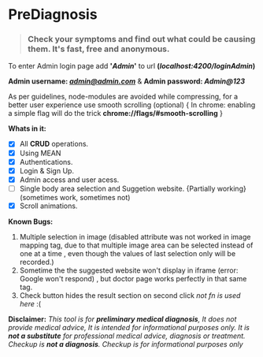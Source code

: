 # PreDiagnosis

> ### Check your symptoms and find out what could be causing them. It's fast, free and anonymous.

To enter Admin login page add **'*Admin*'** to url __(*localhost:4200/loginAdmin*)__

__Admin username: *admin@admin.com*__ & __Admin password: *Admin@123*__

As per guidelines, node-modules  are avoided while compressing, for a better user experience use smooth scrolling (optional) { In chrome: enabling a simple flag will do the trick  **chrome://flags/#smooth-scrolling**  }
 
 **Whats in it:**
 - [X] All **CRUD** operations.
 - [X] Using MEAN
 - [X] Authentications.
 - [X] Login & Sign Up.
 - [X] Admin access and user acess.
 - [ ] Single body area selection and Suggetion website. {Partially working}(sometimes work, sometimes not)
 - [X] Scroll animations.
 
**Known Bugs:**
 1. Multiple selection in image (disabled attribute was not worked in image mapping tag, due to that multiple image area can be selected instead of one at a time , even though the values of last selection only will be recorded.)
 2. Sometime the the suggested website won't display in iframe (error: Google won't respond) , but doctor page works perfectly in that same tag.
 3. Check button hides the result section on second click _not fn is used here_ :(

**Disclaimer:** _This tool is for **preliminary medical diagnosis**, It does not provide medical advice, It is intended for informational purposes only.
It is **not a substitute** for professional medical advice, diagnosis or treatment.
Checkup is **not a diagnosis**. Checkup is for informational purposes only_
